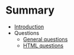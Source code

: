 # Summary

* [Introduction](README.md)
* Questions
    * [General questions](questions/general.md)
    * [HTML questions](questions/html.md)

